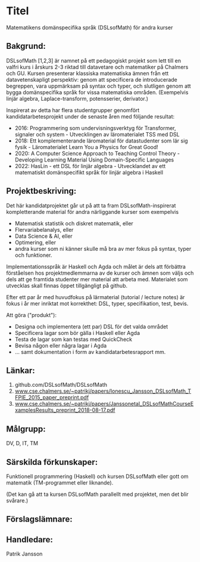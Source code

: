 # Titel

Matematikens domänspecifika språk (DSLsofMath) för andra kurser

## Bakgrund:

DSLsofMath [1,2,3] är namnet på ett pedagogiskt projekt som lett till en valfri kurs i årskurs 2-3 riktad till datavetare och matematiker på Chalmers och GU. Kursen presenterar klassiska matematiska ämnen från ett datavetenskapligt perspektiv: genom att specificera de introducerade begreppen, vara uppmärksam på syntax och typer, och slutligen genom att bygga domänspecifika språk for vissa matematiska områden. (Exempelvis linjär algebra, Laplace-transform, potensserier, derivator.)

Inspirerat av detta har flera studentgrupper genomfört kandidatarbetesprojekt under de senaste åren med följande resultat:

+ 2016: Programmering som undervisningsverktyg för Transformer, signaler och system - Utvecklingen av läromaterialet TSS med DSL
+ 2018: Ett komplementerande läromaterial för datastudenter som lär sig fysik - Läromaterialet Learn You a Physics for Great Good!
+ 2020: A Computer Science Approach to Teaching Control Theory - Developing Learning Material Using Domain-Specific Languages
+ 2022: HasLin - ett DSL för linjär algebra - Utvecklandet av ett matematiskt domänspecifikt språk för linjär algebra i Haskell

## Projektbeskriving:

Det här kandidatprojektet går ut på att ta fram DSLsofMath-inspirerat
kompletterande material för andra närliggande kurser som exempelvis

* Matematisk statistik och diskret matematik, eller
* Flervariabelanalys, eller
* Data Science & AI, eller
* Optimering, eller
* andra kurser som ni känner skulle må bra av mer fokus på syntax, typer och funktioner.

Implementationsspråk är Haskell och Agda och målet är dels att
förbättra förståelsen hos projektmedlemmarna av de kurser och ämnen
som väljs och dels att ge framtida studenter mer material att arbeta
med. Materialet som utvecklas skall finnas öppet tillgängligt på
github.

Efter ett par år med huvudfokus på lärmaterial (tutorial / lecture notes) är fokus i år mer inriktat mot korrekthet: DSL, typer, specifikation, test, bevis.

Att göra ("produkt"):

* Designa och implementera (ett par) DSL för det valda området
* Specificera lagar som bör gälla i Haskell eller Agda
* Testa de lagar som kan testas med QuickCheck
* Bevisa någon eller några lagar i Agda
* ... samt dokumentation i form av kandidatarbetesrapport mm.


## Länkar:

1. github.com/DSLsofMath/DSLsofMath
2. www.cse.chalmers.se/~patrikj/papers/Ionescu_Jansson_DSLsofMath_TFPIE_2015_paper_preprint.pdf
3. www.cse.chalmers.se/~patrikj/papers/Janssonetal_DSLsofMathCourseExamplesResults_preprint_2018-08-17.pdf

## Målgrupp:

DV, D, IT, TM

## Särskilda förkunskaper:

Funktionell programmering (Haskell) och kursen DSLsofMath eller gott om matematik (TM-programmet eller liknande).

(Det kan gå att ta kursen DSLsofMath parallellt med projektet, men det blir svårare.)

## Förslagslämnare:



## Handledare:

Patrik Jansson
